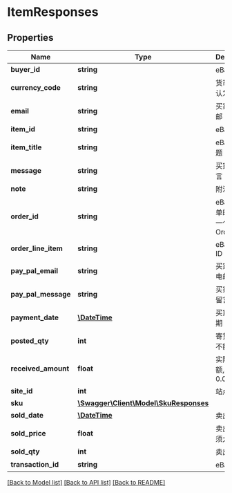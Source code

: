 # ItemResponses

## Properties
Name | Type | Description | Notes
------------ | ------------- | ------------- | -------------
**buyer_id** | **string** | eBay买家ID | 
**currency_code** | **string** | 货币符号,默认为USD | [optional] 
**email** | **string** | 买家eBay电邮 | [optional] 
**item_id** | **string** | eBay物品号 | 
**item_title** | **string** | eBay商品标题 | [optional] 
**message** | **string** | 买家eBay留言 | [optional] 
**note** | **string** | 附注 | [optional] 
**order_id** | **string** | eBay合并订单时生成的一个新的Order ID | [optional] 
**order_line_item** | **string** | eBay交易行ID | 
**pay_pal_email** | **string** | 买家PayPal电邮地址 | [optional] 
**pay_pal_message** | **string** | 买家PayPal留言 | [optional] 
**payment_date** | [**\DateTime**](\DateTime.md) | 买家付款日期 | [optional] 
**posted_qty** | **int** | 寄货数量，不能为0 | 
**received_amount** | **float** | 实际收到金额,必须大于0.01 | [optional] 
**site_id** | **int** | 站点ID | [optional] 
**sku** | [**\Swagger\Client\Model\SkuResponses**](SkuResponses.md) |  | 
**sold_date** | [**\DateTime**](\DateTime.md) | 卖出日期 | [optional] 
**sold_price** | **float** | 卖出总价,必须大于0.01 | [optional] 
**sold_qty** | **int** | 卖出数量 | [optional] 
**transaction_id** | **string** | eBay交易号 | 

[[Back to Model list]](../README.md#documentation-for-models) [[Back to API list]](../README.md#documentation-for-api-endpoints) [[Back to README]](../README.md)


